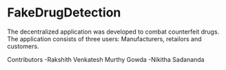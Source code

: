 # FakeDrugDetection

The decentralized application was developed to combat counterfeit drugs. The application consists of three users: Manufacturers, retailors and customers.

Contributors
-Rakshith Venkatesh Murthy Gowda 
-Nikitha Sadananda




